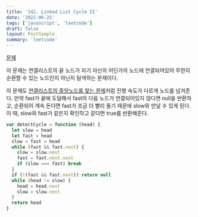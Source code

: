 ```yaml
---
title: '142. Linked List Cycle II'
date: '2022-06-25'
tags: ['javascript', 'leetcode']
draft: false
layout: PostSimple
summary: 'leetcode'
---
```


[문제](https://leetcode.com/problems/linked-list-cycle-ii/?envType=study-plan&id=level-1)

이 문제는 연결리스트의 끝 노드가 자기 자신의 어딘가의 노드에 연결되어있어 무한히 순환할 수 있는 노드인지 아닌지 탐색하는 문제이다.

이 문제도 [연결리스트의 중앙노드를 찾는 문제](https://leetcode.com/problems/middle-of-the-linked-list/?envType=study-plan&id=level-1)처럼 진행 속도가 다르게 노드를 넘겨준다. 만약 fast가 끝에 도달해서 fast의 다음 노드가 연결되어있지 않다면 null을 반환하고, 순환되어 계속 돈다면 fast가 조금 더 빨리 돌기 때문에 slow와 만날 수 있게 된다. 이 때, slow와 fast가 같은지 확인하고 같다면 true를 반환해준다.

```javascript
var detectCycle = function (head) {
  let slow = head
  let fast = head
  slow = fast = head
  while (fast && fast.next) {
    slow = slow.next
    fast = fast.next.next
    if (slow === fast) break
  }
  if (!(fast && fast.next)) return null
  while (head != slow) {
    head = head.next
    slow = slow.next
  }
  return head
}
```
